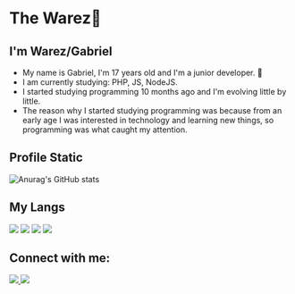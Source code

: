 # The Warez👏

## I'm Warez/Gabriel
- My name is Gabriel, I'm 17 years old and I'm a junior developer. 🌛
- I am currently studying: PHP, JS, NodeJS.
- I started studying programming 10 months ago and I'm evolving little by little.
- The reason why I started studying programming was because from an early age I was interested in technology and learning new things, so programming was what caught my attention.
## Profile Static
![Anurag's GitHub stats](https://github-readme-stats.vercel.app/api?username=TheWarez&show_icons=true&theme=tokyonight)
## My Langs
<img src="https://img.icons8.com/color/96/000000/html-5.png"/> <img src="https://img.icons8.com/color/96/000000/css3.png"/> <img src="https://img.icons8.com/color/96/000000/python.png"/> <img src="https://img.icons8.com/color/96/000000/javascript.png"/>
## Connect with me:
<a href="https://twitter.com/WarezThe">
 <img src="https://img.icons8.com/color/96/000000/twitter-circled--v1.png"/>
</a>

<a href="https://www.linkedin.com/in/gabriel-izidorio-86b903206/">
  <img src="https://img.icons8.com/fluent/96/000000/linkedin-circled.png"/>
</a>


